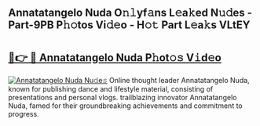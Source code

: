 ## Annatatangelo Nuda O𝚗𝚕yf𝚊ns L𝚎a𝚔ed N𝚞𝚍es - Part-9PB P𝚑𝚘tos Vi𝚍𝚎o - H𝚘𝚝 Part L𝚎a𝚔s VLtEY

# <h2><a href="http://kf5km55.oniu.top/?m=Annatatangelo+Nuda">🔗👉 🔴 Annatatangelo Nuda P𝚑ot𝚘𝚜 V𝚒d𝚎o</a></h2>

[![Annatatangelo Nuda Nu𝚍e𝚜](https://i.imgur.com/0qMVB7G.gif)](http://kf5km55.oniu.top/?m=Annatatangelo+Nuda)
Online thought leader Annatatangelo Nuda, known for publishing dance and lifestyle material, consisting of presentations and personal vlogs. trailblazing innovator Annatatangelo Nuda, famed for their groundbreaking achievements and commitment to progress.  
